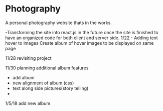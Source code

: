# Photography

A personal photography website thats in the works.

-Transforming the site into react.js in the future once the site is finished to have an organized code for both client and server side.
1/22 -
Adding text hover to images
Create album of hover images to be displayed on same page

11/28 
revisiting project

11/30 
planning additional album features
  - add album
  - new alignment of album (css)
  - text along side pictures(story telling)
  -
 
 1/5/18
 add new album

